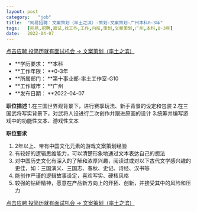 ```yaml
---
layout:	post
category:	"job"
title:	"网易招聘：文案策划（率土之滨）-策划-文案策划-广州本科0-3年"
tags:	[网易,招聘,面试,找工作,工作,内推,策划,文案策划,广州,本科,0-3年]
date:	2022-04-07
---
```


[点击应聘 投简历就有面试机会 -> 文案策划（率土之滨）](http://mobile.bole.netease.com/bole/boleDetail?id=24223&employeeId=346f03c3cda5f04c&key=all)



- **学历要求： **本科
- **工作年限： **0-3年
- **所属部门： **第十事业部-率土工作室-G10
- **工作城市： **广州
- **发布日期： **2022-04-07



**职位描述**
1.在三国世界观背景下，进行赛季玩法、新手背景的设定和包装
2.在三国武将写实背景下，对武将人设进行二次创作并跟进原画的设计
3.统筹并编写游戏中的功能性文本、游戏性文本



**职位要求**
1. 2年以上、带有中国文化元素的游戏文案策划经验
2. 有较好的逻辑思维能力，可以清楚形象地通过文本表达自己的想法
3. 对中国历史文化有深入的了解和浓厚兴趣，阅读过或对以下古代文学感兴趣的更佳，如：三国演义、三国志、春秋、史记、诗经、汉书等
4. 能创作严谨的逻辑故事设定，喜欢写实、硬核风格
5. 较强的钻研精神，愿意在产品新方向上的开拓、创新，并接受其中的风险和压力



[点击应聘 投简历就有面试机会 -> 文案策划（率土之滨）](http://mobile.bole.netease.com/bole/boleDetail?id=24223&employeeId=346f03c3cda5f04c&key=all)